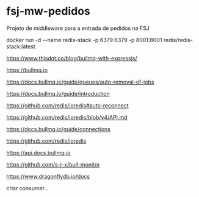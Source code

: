 # fsj-mw-pedidos

Projeto de middleware para a entrada de pedidos na FSJ

docker run -d --name redis-stack -p 6379:6379 -p 8001:8001 redis/redis-stack:latest

https://www.thisdot.co/blog/bullmq-with-expressjs/

https://bullmq.io

https://docs.bullmq.io/guide/queues/auto-removal-of-jobs

https://docs.bullmq.io/guide/introduction

https://github.com/redis/ioredis#auto-reconnect

https://github.com/redis/ioredis/blob/v4/API.md

https://docs.bullmq.io/guide/connections

https://github.com/redis/ioredis

https://api.docs.bullmq.io

https://github.com/s-r-x/bull-monitor

https://www.dragonflydb.io/docs

criar consumer...
